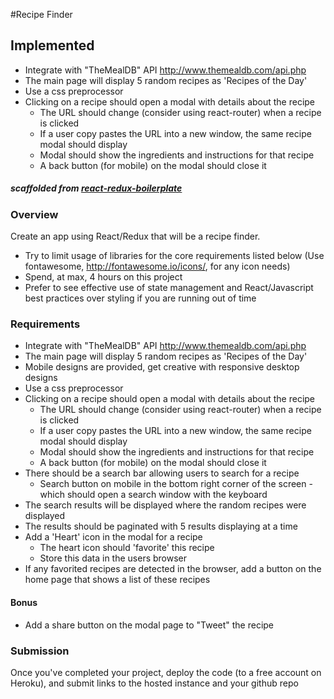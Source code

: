 #Recipe Finder

## Implemented

- Integrate with "TheMealDB" API http://www.themealdb.com/api.php
- The main page will display 5 random recipes as 'Recipes of the Day'
- Use a css preprocessor
- Clicking on a recipe should open a modal with details about the recipe
  - The URL should change (consider using react-router) when a recipe is clicked
  - If a user copy pastes the URL into a new window, the same recipe modal should display
  - Modal should show the ingredients and instructions for that recipe
  - A back button (for mobile) on the modal should close it

##### scaffolded from [react-redux-boilerplate](https://github.com/iroy2000/react-redux-boilerplate.git)

### Overview
  Create an app using React/Redux that will be a recipe finder.

  - Try to limit usage of libraries for the core requirements listed below (Use fontawesome, http://fontawesome.io/icons/, for any icon needs)
  - Spend, at max, 4 hours on this project
  - Prefer to see effective use of state management and React/Javascript best practices over styling if you are running out of time

### Requirements

- Integrate with "TheMealDB" API http://www.themealdb.com/api.php
- The main page will display 5 random recipes as 'Recipes of the Day'
- Mobile designs are provided, get creative with responsive desktop designs
- Use a css preprocessor
- Clicking on a recipe should open a modal with details about the recipe
  - The URL should change (consider using react-router) when a recipe is clicked
  - If a user copy pastes the URL into a new window, the same recipe modal should display
  - Modal should show the ingredients and instructions for that recipe
  - A back button (for mobile) on the modal should close it
- There should be a search bar allowing users to search for a recipe
  - Search button on mobile in the bottom right corner of the screen - which should open a search window with the keyboard
- The search results will be displayed where the random recipes were displayed
- The results should be paginated with 5 results displaying at a time
- Add a 'Heart' icon in the modal for a recipe
  - The heart icon should 'favorite' this recipe
  - Store this data in the users browser
- If any favorited recipes are detected in the browser, add a button on the home page that shows a list of these recipes

#### Bonus
- Add a share button on the modal page to "Tweet" the recipe


### Submission

Once you've completed your project, deploy the code (to a free account on Heroku), and submit links to the hosted instance and your github repo
